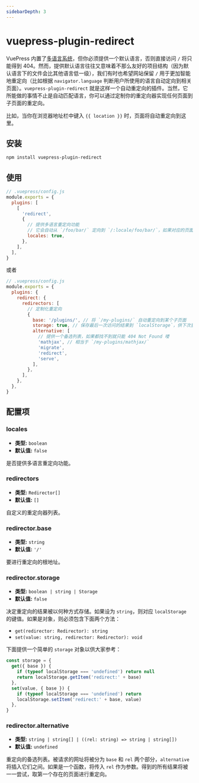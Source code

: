 ```yaml
---
sidebarDepth: 3
---
```


# vuepress-plugin-redirect <GitHubLink repo="vuepress/vuepress-plugin-redirect"/>

VuePress 内置了[多语言系统](https://vuepress.vuejs.org/zh/guide/i18n.html)，但你必须提供一个默认语言，否则直接访问 `/` 将只能得到 404。然而，提供默认语言往往又意味着不那么友好的项目结构（因为默认语言下的文件会比其他语言低一级），我们有时也希望网站保留 `/` 用于更加智能地重定向（比如根据 `navigator.language` 判断用户所使用的语言自动定向到相关页面）。`vuepress-plugin-redirect` 就是这样一个自动重定向的插件。当然，它所能做的事情不止是自动匹配语言，你可以通过定制你的重定向器实现任何页面到子页面的重定向。

<ClientOnly>
  <p>比如，当你在浏览器地址栏中键入 <a :href="location"><code>{{ location }}</code></a> 时，页面将自动重定向到这里。</p>
</ClientOnly>

<script>
export default {
  data: () => ({
    location: '',
  }),
  mounted () {
    this.location = location
      .toString()
      .replace(this.$localePath, '/')
      .replace(/#.*/, '')
  },
}
</script>

## 安装

```sh
npm install vuepress-plugin-redirect
```

## 使用

```js
// .vuepress/config.js
module.exports = {
  plugins: [
    [
      'redirect',
      {
        // 提供多语言重定向功能
        // 它会自动从 `/foo/bar/` 定向到 `/:locale/foo/bar/`，如果对应的页面存在
        locales: true,
      },
    ],
  ],
}
```

或者

```js
// .vuepress/config.js
module.exports = {
  plugins: {
    redirect: {
      redirectors: [
        // 定制化重定向
        {
          base: '/plugins/', // 将 `/my-plugins/` 自动重定向到某个子页面
          storage: true, // 保存最后一次访问的结果到 `localStorage`，供下次重定向使用
          alternative: [
            // 提供一个备选列表，如果都找不到就只能 404 Not Found 喽
            'mathjax', // 相当于 `/my-plugins/mathjax/`
            'migrate',
            'redirect',
            'serve',
          ],
        },
      ],
    },
  },
}
```

## 配置项

### locales

- **类型:** `boolean`
- **默认值:** `false`

是否提供多语言重定向功能。

### redirectors

- **类型:** `Redirector[]`
- **默认值:** `[]`

自定义的重定向器列表。

### redirector.base

- **类型:** `string`
- **默认值:** `'/'`

要进行重定向的根地址。

### redirector.storage

- **类型:** `boolean | string | Storage`
- **默认值:** `false`

决定重定向的结果被以何种方式存储。如果设为 `string`，则对应 `localStorage` 的键值。如果是对象，则必须包含下面两个方法：

- `get(redirector: Redirector): string`
- `set(value: string, redirector: Redirector): void`

下面提供一个简单的 `storage` 对象以供大家参考：

```js
const storage = {
  get({ base }) {
    if (typeof localStorage === 'undefined') return null
    return localStorage.getItem('redirect:' + base)
  },
  set(value, { base }) {
    if (typeof localStorage === 'undefined') return
    localStorage.setItem('redirect:' + base, value)
  },
}
```

### redirector.alternative

- **类型:** `string | string[] | ((rel: string) => string | string[])`
- **默认值:** `undefined`

重定向的备选列表。被请求的网址将被分为 `base` 和 `rel` 两个部分，`alternative` 将插入它们之间。如果是一个函数，将传入 `rel` 作为参数。得到的所有结果将被一一尝试，取第一个存在的页面进行重定向。
